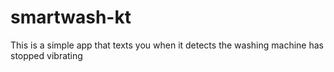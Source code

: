 # smartwash-kt

This is a simple app that texts you when it detects the washing machine has stopped vibrating
